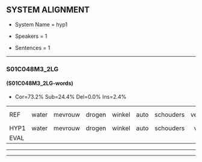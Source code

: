 
## SYSTEM ALIGNMENT

- System Name = hyp1

- Speakers = 1

- Sentences = 1

---

### S01C048M3_2LG

#### (S01C048M3_2LG-words)

- Cor=73.2%	Sub=24.4%	Del=0.0%	Ins=2.4%

|  |  |  |  |  |  |  |  |  |  |  |  |  |  |  |  |  |  |  |  |  |  |  |  |  |  |  |  |  |  |  |  |  |  |  |  |  |  |  |  |  |  |
|:--- |:---:|:---:|:---:|:---:|:---:|:---:|:---:|:---:|:---:|:---:|:---:|:---:|:---:|:---:|:---:|:---:|:---:|:---:|:---:|:---:|:---:|:---:|:---:|:---:|:---:|:---:|:---:|:---:|:---:|:---:|:---:|:---:|:---:|:---:|:---:|:---:|:---:|:---:|:---:|:---:|:---:|
| REF | water | mevrouw | drogen | winkel | auto | schouders | verhaal | koning | moeilijk | speelplaats | drinken | hoofdpijn | regen | vliegtuig | stoppen | opnieuw | gooien | sneeuwen | moeder |  | liedje | potlood | fietsbel | vinger | dichtbij | meisje | chauffeur*(coiffeur) | muziek | waarom | scheuren | lawaai | zwemmen | vuurwerk | appel | cola | kussen | eerste | circus | kleuren | voetbal | vlinder |
| HYP1 | water | mevrouw | drogen | winkel | auto | schouders | vorel | koning | moeilijk | speelplaats | drinken | hoofpijn | reigen | vliegtuig | stoppen | opnieuw | gooien | sneeuwen | moeder | lietje | potloot | fiets | bil | vinger | dichtbij | meisje | quafeur | misieq | waarom | scheuren | lawaai | swemmen | vuurwerk | appel | cola | kussen | eerste | circus | kleuren | voetbal | vlinde |
| EVAL |  |  |  |  |  |  | S |  |  |  |  | S | S |  |  |  |  |  |  | I | S | S | S |  |  |  | S | S |  |  |  | S |  |  |  |  |  |  |  |  | S |
---

---
